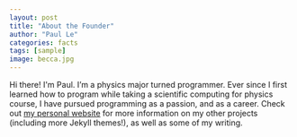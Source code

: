 ```yaml
---
layout: post
title: "About the Founder"
author: "Paul Le"
categories: facts
tags: [sample]
image: becca.jpg 
---
```


Hi there! I'm Paul. I’m a physics major turned programmer. Ever since I first learned how to program while taking a scientific computing for physics course, I have pursued programming as a passion, and as a career. Check out [my personal website](https://www.lenpaul.com/) for more information on my other projects (including more Jekyll themes!), as well as some of my writing.
